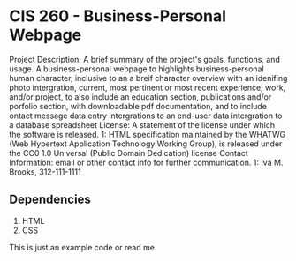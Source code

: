 # CIS 260 - Business-Personal Webpage
Project Description: A brief summary of the project's goals, functions, and usage. 
A business-personal webpage to highlights business-personal human character, inclusive to an a breif character overview
with an idenifing photo intergration, current, most pertinent or most recent experience, work, and/or project, to also include an education section, publications and/or porfolio section, with downloadable pdf documentation, and to include ontact message data entry intergrations to an end-user data intergration to a database spreadsheet
License: A statement of the license under which the software is released. 
1: HTML specification maintained by the WHATWG (Web Hypertext Application Technology Working Group), is released under the CC0 1.0 Universal (Public Domain Dedication) license
Contact Information: email or other contact info for further communication.
1: Iva M. Brooks, 312-111-1111

## Dependencies
1. HTML 
2. CSS

This is just an example code or read me
